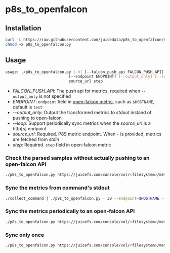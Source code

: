 # p8s_to_openfalcon

## Installation

```bash
curl -L https://raw.githubusercontent.com/juicedata/p8s_to_openfalcon/master/p8s_to_openfalcon.py
chmod +x p8s_to_openfalcon.py
```

## Usage
```bash
usage: ./p8s_to_openfalcon.py [-h] [--falcon_push_api FALCON_PUSH_API]
                            [--endpoint ENDPOINT] [--output_only] [--loop]
                            source_url step
```
- _FALCON_PUSH_API_: The push api for metrics, required when `--output_only` is not specified
- _ENDPOINT_: `endpoint` field in [open-falcon metric](https://book.open-falcon.org/zh_0_2/usage/data-push.html#api%E8%AF%A6%E8%A7%A3), such as `$HOSTNAME`, default is `test`
- _--output_only_: Output the transformed metrics to _stdout_ instand of pushing to open-falcon
- _--loop_: Support periodically sync metrics when the _source_url_ is a http[s] endpoint
- _source_url_: Required. P8S metric endpoint. When `-` is provided, metrics are fetched from _stdin_
- _step_: Required. `step` field in open-falcon metric

### Check the parsed samples without actually pushing to an open-falcon API
  ```bash
./p8s_to_openfalcon.py https://juicefs.com/console/vol/<filesystem>/metrics?token=<token> 10 --output_only
  ```

### Sync the metrics from command's stdout
```bash
./collect_command | ./p8s_to_openfalcon.py - 30 --endpoint=$HOSTNAME --falcon_push_api <your_openfalcon_host>/v1/push
```

### Sync the metrics periodically to an open-falcon API
  ```bash
./p8s_to_openfalcon.py https://juicefs.com/console/vol/<filesystem>/metrics?token=<token> 10 --falcon_push_api <your_openfalcon_host>/v1/push --loop
```

### Sync only once
  ```bash
./p8s_to_openfalcon.py https://juicefs.com/console/vol/<filesystem>/metrics?token=<token> 10 --falcon_push_api <your_openfalcon_host>/v1/push
```
